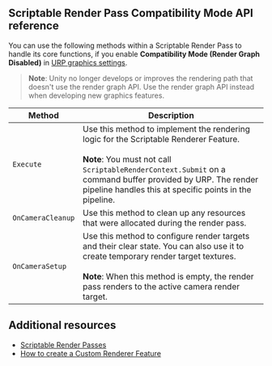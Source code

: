 ## Scriptable Render Pass Compatibility Mode API reference 

You can use the following methods within a Scriptable Render Pass to handle its core functions, if you enable **Compatibility Mode (Render Graph Disabled)** in [URP graphics settings](../../urp-global-settings.md).

> **Note**: Unity no longer develops or improves the rendering path that doesn't use the render graph API. Use the render graph API instead when developing new graphics features.

| **Method** | **Description** |
| ---------- | --------------- |
| `Execute` | Use this method to implement the rendering logic for the Scriptable Renderer Feature.<br/><br/>**Note**: You must not call `ScriptableRenderContext.Submit` on a command buffer provided by URP. The render pipeline handles this at specific points in the pipeline. |
| `OnCameraCleanup` | Use this method to clean up any resources that were allocated during the render pass. |
| `OnCameraSetup` | Use this method to configure render targets and their clear state. You can also use it to create temporary render target textures.<br/><br/>**Note**: When this method is empty, the render pass renders to the active camera render target. |

## Additional resources

* [Scriptable Render Passes](../intro-to-scriptable-render-passes.md)
* [How to create a Custom Renderer Feature](../create-custom-renderer-feature.md)
